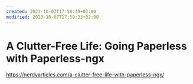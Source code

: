 ```yaml
---
created: 2023-10-07T17:58:49+02:00
modified: 2023-10-07T17:59:33+02:00
---
```


# A Clutter-Free Life: Going Paperless with Paperless-ngx

https://nerdyarticles.com/a-clutter-free-life-with-paperless-ngx/
